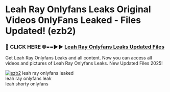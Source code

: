 # Leah Ray Onlyfans Leaks Original Videos 0nlyFans Leaked - Files Updated! (ezb2)

<h3>🔴 CLICK HERE 🌐==►► <a href="https://tinyurl.com/brd5kh86" rel="nofollow">Leah Ray Onlyfans Leaks Updated Files</a></h3>

Get Leah Ray Onlyfans Leaks and all content. Now you can access all videos and pictures of Leah Ray Onlyfans Leaks. New Updated Files 2025!

[![ezb2](https://i.imgur.com/K7sEzmb.gif)](https://tinyurl.com/brd5kh86)
leah ray onlyfans leaked<br>
leah ray onlyfans leak<br>
leah shorty onlyfans